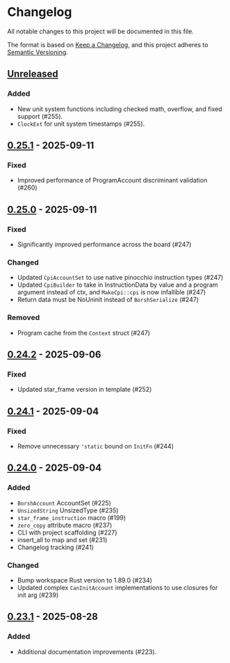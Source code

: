 # Changelog

All notable changes to this project will be documented in this file.

The format is based on [Keep a Changelog](https://keepachangelog.com/en/1.1.0/),
and this project adheres to [Semantic Versioning](https://semver.org/spec/v2.0.0.html).

## [Unreleased]

### Added

- New unit system functions including checked math, overflow, and fixed support (#255).
- `ClockExt` for unit system timestamps (#255).

## [0.25.1] - 2025-09-11

### Fixed

- Improved performance of ProgramAccount discriminant validation (#260)

## [0.25.0] - 2025-09-11

### Fixed

- Significantly improved performance across the board (#247)

### Changed

- Updated `CpiAccountSet` to use native pinocchio instruction types (#247)
- Updated `CpiBuilder` to take in InstructionData by value and a program argument instead of ctx,
  and `MakeCpi::cpi` is now infallible (#247)
- Return data must be NoUninit instead of `BorshSerialize` (#247)

### Removed

- Program cache from the `Context` struct (#247)

## [0.24.2] - 2025-09-06

### Fixed

- Updated star_frame version in template (#252)

## [0.24.1] - 2025-09-04

### Fixed

- Remove unnecessary `'static` bound on `InitFn` (#244)

## [0.24.0] - 2025-09-04

### Added

- `BorshAccount` AccountSet (#225)
- `UnsizedString` UnsizedType (#235)
- `star_frame_instruction` macro (#199)
- `zero_copy` attribute macro (#237)
- CLI with project scaffolding (#227)
- insert_all to map and set (#231)
- Changelog tracking (#241)

### Changed

- Bump workspace Rust version to 1.89.0 (#234)
- Updated complex `CanInitAccount` implementations to use closures for init arg (#239)

## [0.23.1] - 2025-08-28

### Added

- Additional documentation improvements (#223).

[unreleased]: https://github.com/staratlasmeta/star_frame/compare/v0.25.1...HEAD

[0.25.1]: https://github.com/staratlasmeta/star_frame/compare/v0.25.0...v0.25.1

[0.25.0]: https://github.com/staratlasmeta/star_frame/compare/v0.24.2...v0.25.0

[0.24.2]: https://github.com/staratlasmeta/star_frame/compare/v0.24.1...v0.24.2

[0.24.1]: https://github.com/staratlasmeta/star_frame/compare/v0.24.0...v0.24.1

[0.24.0]: https://github.com/staratlasmeta/star_frame/compare/v0.23.1...v0.24.0

[0.23.1]: https://github.com/staratlasmeta/star_frame/compare/v0.23.0...v0.23.1
